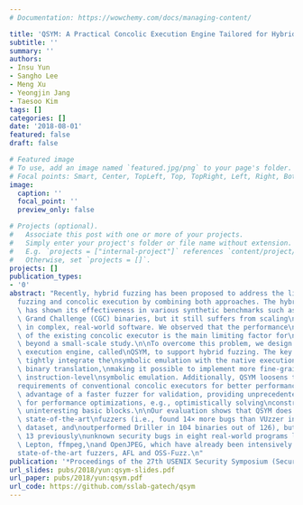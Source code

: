 ```yaml
---
# Documentation: https://wowchemy.com/docs/managing-content/

title: 'QSYM: A Practical Concolic Execution Engine Tailored for Hybrid Fuzzing'
subtitle: ''
summary: ''
authors:
- Insu Yun
- Sangho Lee
- Meng Xu
- Yeongjin Jang
- Taesoo Kim
tags: []
categories: []
date: '2018-08-01'
featured: false
draft: false

# Featured image
# To use, add an image named `featured.jpg/png` to your page's folder.
# Focal points: Smart, Center, TopLeft, Top, TopRight, Left, Right, BottomLeft, Bottom, BottomRight.
image:
  caption: ''
  focal_point: ''
  preview_only: false

# Projects (optional).
#   Associate this post with one or more of your projects.
#   Simply enter your project's folder or file name without extension.
#   E.g. `projects = ["internal-project"]` references `content/project/deep-learning/index.md`.
#   Otherwise, set `projects = []`.
projects: []
publication_types:
- '0'
abstract: "Recently, hybrid fuzzing has been proposed to address the limitations of\n\
  fuzzing and concolic execution by combining both approaches. The hybrid\napproach\
  \ has shown its effectiveness in various synthetic benchmarks such as\nDARPA Cyber\
  \ Grand Challenge (CGC) binaries, but it still suffers from scaling\nto find bugs\
  \ in complex, real-world software. We observed that the performance\nbottleneck\
  \ of the existing concolic executor is the main limiting factor for\nits adoption\
  \ beyond a small-scale study.\n\nTo overcome this problem, we design a fast concolic\
  \ execution engine, called\nQSYM, to support hybrid fuzzing. The key idea is to\
  \ tightly integrate the\nsymbolic emulation with the native execution using dynamic\
  \ binary translation,\nmaking it possible to implement more fine-grained, so faster,\
  \ instruction-level\nsymbolic emulation. Additionally, QSYM loosens the strict soundness\n\
  requirements of conventional concolic executors for better performance, yet\ntakes\
  \ advantage of a faster fuzzer for validation, providing unprecedented\nopportunities\
  \ for performance optimizations, e.g., optimistically solving\nconstraints and pruning\
  \ uninteresting basic blocks.\n\nOur evaluation shows that QSYM does not just outperform\
  \ state-of-the-art\nfuzzers (i.e., found 14× more bugs than VUzzer in the LAVA-M\
  \ dataset, and\noutperformed Driller in 104 binaries out of 126), but also found\
  \ 13 previously\nunknown security bugs in eight real-world programs like Dropbox\
  \ Lepton, ffmpeg,\nand OpenJPEG, which have already been intensively tested by the\n\
  state-of-the-art fuzzers, AFL and OSS-Fuzz.\n"
publication: '*Proceedings of the 27th USENIX Security Symposium (Security)*'
url_slides: pubs/2018/yun:qsym-slides.pdf
url_paper: pubs/2018/yun:qsym.pdf
url_code: https://github.com/sslab-gatech/qsym
---
```

